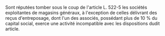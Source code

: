 Sont réputées tomber sous le coup de l'article L. 522-5 les sociétés exploitantes de magasins généraux, à l'exception de celles délivrant des reçus d'entreposage, dont l'un des associés, possédant plus de 10 % du capital social, exerce une activité incompatible avec les dispositions dudit article.
